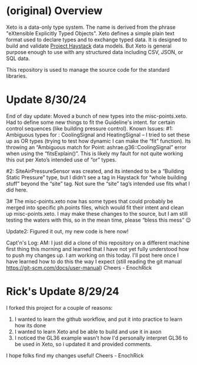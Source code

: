 # (original) Overview

Xeto is a data-only type system.  The name is derived from the phrase "eXtensible
Explicitly Typed Objects".  Xeto defines a simple plain text format used to
declare types and to exchange typed data.  It is designed to build and validate
[Project Haystack](https://project-haystack.org/) data models.  But Xeto is general
purpose enough to use with any structured data including CSV, JSON, or SQL data.

This repository is used to manage the source code for the standard libraries.

# Update 8/30/24
End of day update: Moved a bunch of new types into the misc-points.xeto.  Had to define some new things to fit the Guideline's intent.
for certain control sequences (like building pressure control). 
Known Issues:
#1: Ambiguous types for : CoolingSignal and HeatingSignal – I tried to set these up as OR types (trying to test how dynamic I can make the “fit” function).  Its throwing an “Ambiguous match for Point: ashrae.g36::CoolingSignal” error when using the “fitsExplain()”.  This is likely my fault for not quite working this out per Xeto’s intended use of “or” types. 

#2: SiteAirPressureSensor was created, and its intended to be a “Building Static Pressure” type, but I didn’t see a tag in Haystack for “whole building stuff” beyond the “site” tag.  Not sure the “site” tag’s intended use fits what I did here.  

3# The misc-points.xeto now has some types that could probably be merged into specific ph.points files, which would fit their intent and clean up misc-points.xeto.  I may make these changes to the source, but I am still testing the waters with this, so in the mean time, please “bless this mess” 😉 


Update2: Figured it out, my new code is here now! 

Capt'n's Log: AM: I just did a clone of this repository on a different machine first thing this morning and learned that I have not yet
fully understood how to push my changes up.  I am working on this today.  I'll post here once I have learned how to do this the way I expect 
(still reading the git manual https://git-scm.com/docs/user-manual)
Cheers - EnochRick

# Rick's Update 8/29/24
I forked this project for a couple of reasons:
1) I wanted to learn the github workflow, and put it into practice to learn how its done
2) I wanted to learn Xeto and be able to build and use it in axon
3) I noticed the GL36 example wasn't how I'd personally interpret GL36 to be used in Xeto, so i updated it and provided comments.

I hope folks find my changes useful! Cheers - EnochRick
